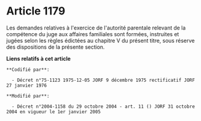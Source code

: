 # Article 1179

Les demandes relatives à l'exercice de l'autorité parentale relevant de la compétence du juge aux affaires familiales sont
formées, instruites et jugées selon les règles édictées au chapitre V du présent titre, sous réserve des dispositions de la
présente section.

**Liens relatifs à cet article**

	**Codifié par**:

	  - Décret n°75-1123 1975-12-05 JORF 9 décembre 1975 rectificatif JORF 27 janvier 1976

	**Modifié par**:

	  - Décret n°2004-1158 du 29 octobre 2004 - art. 11 () JORF 31 octobre 2004 en vigueur le 1er janvier 2005
